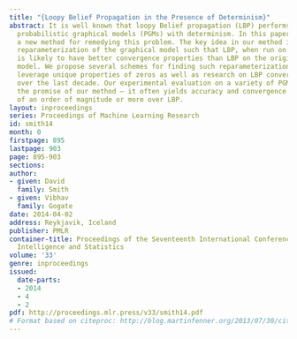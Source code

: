 ```yaml
---
title: "{Loopy Belief Propagation in the Presence of Determinism}"
abstract: It is well known that loopy Belief propagation (LBP) performs poorly on
  probabilistic graphical models (PGMs) with determinism. In this paper, we propose
  a new method for remedying this problem. The key idea in our method is finding a
  reparameterization of the graphical model such that LBP, when run on the reparameterization,
  is likely to have better convergence properties than LBP on the original graphical
  model. We propose several schemes for finding such reparameterizations, all of which
  leverage unique properties of zeros as well as research on LBP convergence done
  over the last decade. Our experimental evaluation on a variety of PGMs clearly demonstrates
  the promise of our method – it often yields accuracy and convergence time improvements
  of an order of magnitude or more over LBP.
layout: inproceedings
series: Proceedings of Machine Learning Research
id: smith14
month: 0
firstpage: 895
lastpage: 903
page: 895-903
sections: 
author:
- given: David
  family: Smith
- given: Vibhav
  family: Gogate
date: 2014-04-02
address: Reykjavik, Iceland
publisher: PMLR
container-title: Proceedings of the Seventeenth International Conference on Artificial
  Intelligence and Statistics
volume: '33'
genre: inproceedings
issued:
  date-parts:
  - 2014
  - 4
  - 2
pdf: http://proceedings.mlr.press/v33/smith14.pdf
# Format based on citeproc: http://blog.martinfenner.org/2013/07/30/citeproc-yaml-for-bibliographies/
---
```

